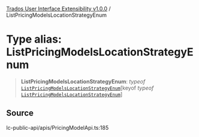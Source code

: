 [Trados User Interface Extensibility v1.0.0](../wiki/globals) / ListPricingModelsLocationStrategyEnum

# Type alias: ListPricingModelsLocationStrategyEnum

> **ListPricingModelsLocationStrategyEnum**: *typeof* [`ListPricingModelsLocationStrategyEnum`](../wiki/Variable.ListPricingModelsLocationStrategyEnum)\[keyof *typeof* [`ListPricingModelsLocationStrategyEnum`](../wiki/Variable.ListPricingModelsLocationStrategyEnum)\]

## Source

lc-public-api/apis/PricingModelApi.ts:185
